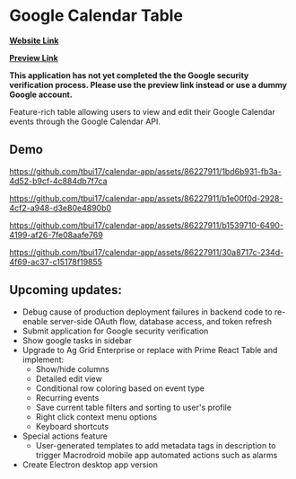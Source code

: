 # Google Calendar Table

**[Website Link](https://calendar-app-xi.vercel.app/)**

**[Preview Link](https://calendar-app-xi.vercel.app/preview)**

**This application has not yet completed the the Google security verification process. Please use the preview link instead or use a dummy Google account.**

Feature-rich table allowing users to view and edit their Google Calendar events through the Google Calendar API.



## Demo





https://github.com/tbui17/calendar-app/assets/86227911/1bd6b931-fb3a-4d52-b9cf-4c884db7f7ca





https://github.com/tbui17/calendar-app/assets/86227911/b1e00f0d-2928-4cf2-a948-d3e80e4890b0





https://github.com/tbui17/calendar-app/assets/86227911/b1539710-6490-4199-af26-7fe08aafe769





https://github.com/tbui17/calendar-app/assets/86227911/30a8717c-234d-4f69-ac37-c15178f19855



## Upcoming updates:
- Debug cause of production deployment failures in backend code to re-enable server-side OAuth flow, database access, and token refresh
- Submit application for Google security verification
- Show google tasks in sidebar
- Upgrade to Ag Grid Enterprise or replace with Prime React Table and implement:
    - Show/hide columns
    - Detailed edit view
    - Conditional row coloring based on event type
    - Recurring events
    - Save current table filters and sorting to user's profile
    - Right click context menu options
    - Keyboard shortcuts
- Special actions feature
    - User-generated templates to add metadata tags in description to trigger Macrodroid mobile app automated actions such as alarms
- Create Electron desktop app version
